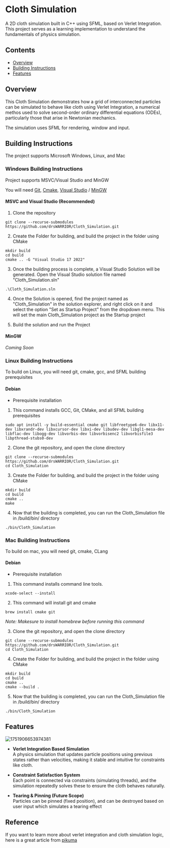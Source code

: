 
# Cloth Simulation

A 2D cloth simulation built in C++ using SFML, based on Verlet Integration. This project serves as a learning implementation to understand the fundamentals of physics simulation.

## Contents

- [Overview](#Overview)
- [Building Instructions](#Building_Instructions)
- [Features](#Features)

## Overview

This Cloth Simulation demonstrates how a grid of interconnected particles can be simulated to behave like cloth using Verlet Integration, a numerical methos used to solve second-order ordinary differential equations (ODEs), particularly those that arise in Newtonian mechanics.

The simulation uses SFML for rendering, window and input.

<a name="Building_Instructions"></a>
## Building Instructions

The project supports Microsoft Windows, Linux, and Mac

### Windows Building Instructions

Project supports MSVC/Visual Studio and MinGW

 You will need [Git](https://git-scm.com/downloads), [Cmake](https://cmake.org/download/), [Visual Studio](https://visualstudio.microsoft.com/) / [MinGW](https://sourceforge.net/projects/mingw/)

#### MSVC and Visual Studio (Recommended)

1. Clone the repository
``` 
git clone --recurse-submodules https://github.com/drsWARRIOR/Cloth_Simulation.git
```

2. Create the Folder for building, and build the project in the folder using CMake
``` 
mkdir build
cd build
cmake .. -G "Visual Studio 17 2022"
```

3. Once the building process is complete, a Visual Studio Solution will be generated. Open the Visual Studio solution file named "Cloth_Simulation.sln"

``` 
.\Cloth_Simulation.sln
```

4. Once the Solution is opened, find the project named as "Cloth_Simulation" in the solution explorer, and right click on it and select the option "Set as Startup Project" from the dropdown menu. This will set the main Cloth_Simulation project as the Startup project

5. Build the solution and run the Project

#### MinGW

*Coming Soon*

### Linux Building Instructions

To build on Linux, you will need git, cmake, gcc, and SFML building prerequisites

#### Debian

- Prerequisite installation

1. This command installs GCC, Git, CMake, and all SFML building prerequisites
```
sudo apt install -y build-essential cmake git libfreetype6-dev libx11-dev libxrandr-dev libxcursor-dev libxi-dev libudev-dev libgl1-mesa-dev libflac-dev libogg-dev libvorbis-dev libvorbisenc2 libvorbisfile3 libpthread-stubs0-dev
```
2. Clone the git repository, and open the clone directory
```
git clone --recurse-submodules https://github.com/drsWARRIOR/Cloth_Simulation.git 
cd Cloth_Simulation
```

3. Create the Folder for building, and build the project in the folder using CMake
```
mkdir build
cd build
cmake ..
make
```
4. Now that the building is completed, you can run the Cloth_Simulation file in /build/bin/ directory

```
./bin/Cloth_Simulation
```

### Mac Building Instructions

To build on mac, you will need git, cmake, CLang

#### Debian

- Prerequisite installation

1. This command installs command line tools.
```
xcode-select --install
```
2. This command will install git and cmake
```
brew install cmake git
```
*Note: Makesure to install homebrew before running this command*

3. Clone the git repository, and open the clone directory
```
git clone --recurse-submodules https://github.com/drsWARRIOR/Cloth_Simulation.git 
cd Cloth_Simulation
```

4. Create the Folder for building, and build the project in the folder using CMake
```
mkdir build
cd build
cmake ..
cmake --build .
```
5. Now that the building is completed, you can run the Cloth_Simulation file in /build/bin/ directory

```
./bin/Cloth_Simulation
```

## Features

![1751906653974381](https://github.com/user-attachments/assets/c91650e3-cf54-4f8f-8b14-fdfc2ec8673b)

- **Verlet Integration Based Simulation**  
  A physics simulation that updates particle positions using previous states rather than velocities, making it stable and intuitive for constraints like cloth.

- **Constraint Satisfaction System**  
  Each point is connected via constraints (simulating threads), and the simulation repeatedly solves these to ensure the cloth behaves naturally.

- **Tearing & Pinning (Future Scope)**  
  Particles can be pinned (fixed position), and can be destroyed based on user input which simulates a tearing effect

## Reference
If you want to learn more about verlet integration and cloth simulation logic, here is a great article from [pikuma](https://pikuma.com/blog/verlet-integration-2d-cloth-physics-simulation)

